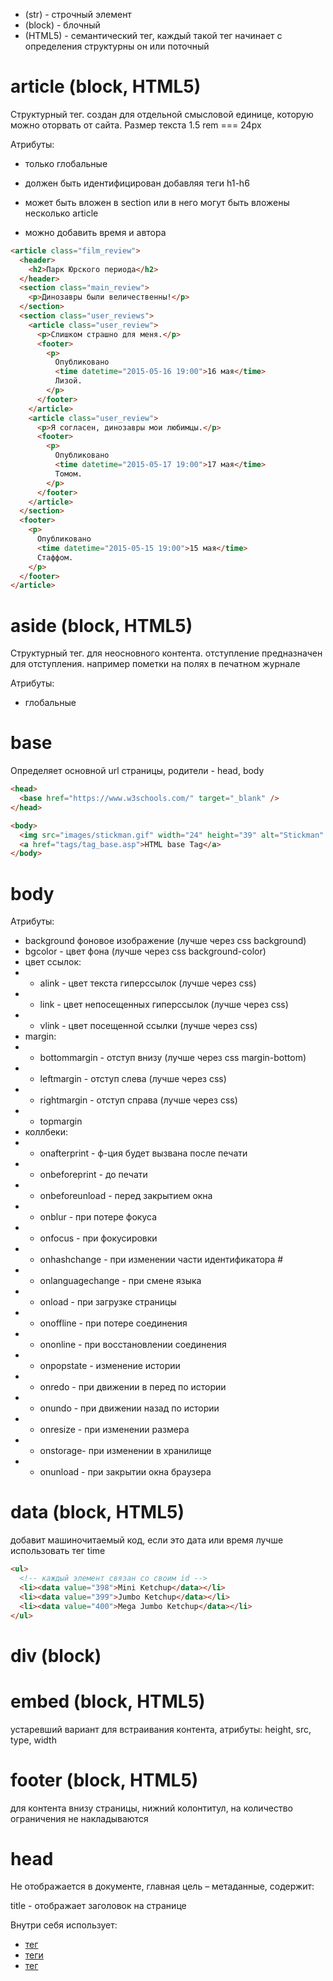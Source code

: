 - (str) - строчный элемент
- (block) - блочный
- (HTML5) - семантический тег, каждый такой тег начинает с определения структурны он или поточный

<!-- article ----------------------------------------------------------------------------------------------------------------------->

# article (block, HTML5)

Структурный тег. создан для отдельной смысловой единице, которую можно оторвать от сайта. Размер текста 1.5 rem === 24px

Атрибуты:

- только глобальные

- должен быть идентифицирован добавляя теги h1-h6
- может быть вложен в section или в него могут быть вложены несколько article
- можно добавить время и автора

```html
<article class="film_review">
  <header>
    <h2>Парк Юрского периода</h2>
  </header>
  <section class="main_review">
    <p>Динозавры были величественны!</p>
  </section>
  <section class="user_reviews">
    <article class="user_review">
      <p>Слишком страшно для меня.</p>
      <footer>
        <p>
          Опубликовано
          <time datetime="2015-05-16 19:00">16 мая</time>
          Лизой.
        </p>
      </footer>
    </article>
    <article class="user_review">
      <p>Я согласен, динозавры мои любимцы.</p>
      <footer>
        <p>
          Опубликовано
          <time datetime="2015-05-17 19:00">17 мая</time>
          Томом.
        </p>
      </footer>
    </article>
  </section>
  <footer>
    <p>
      Опубликовано
      <time datetime="2015-05-15 19:00">15 мая</time>
      Стаффом.
    </p>
  </footer>
</article>
```

<!-- aside ----------------------------------------------------------------------------------------------------------------------->

# aside (block, HTML5)

Структурный тег. для неосновного контента. отступление предназначен для отступления. например пометки на полях в печатном
журнале

Атрибуты:

- глобальные

<!-- base ----------------------------------------------------------------------------------------------------------------------->

# base

Определяет основной url страницы, родители - head, body

```html
<head>
  <base href="https://www.w3schools.com/" target="_blank" />
</head>

<body>
  <img src="images/stickman.gif" width="24" height="39" alt="Stickman" />
  <a href="tags/tag_base.asp">HTML base Tag</a>
</body>
```

<!-- body --------------------------------------------------------------------------------------------------------------->

# body

Атрибуты:

- background фоновое изображение (лучше через css background)
- bgcolor - цвет фона (лучше через css background-color)
- цвет ссылок:
- - alink - цвет текста гиперссылок (лучше через css)
- - link - цвет непосещенных гиперссылок (лучше через css)
- - vlink - цвет посещенной ссылки (лучше через css)
- margin:
- - bottommargin - отступ внизу (лучше через css margin-bottom)
- - leftmargin - отступ слева (лучше через css)
- - rightmargin - отступ справа (лучше через css)
- - topmargin
- коллбеки:
- - onafterprint - ф-ция будет вызвана после печати
- - onbeforeprint - до печати
- - onbeforeunload - перед закрытием окна
- - onblur - при потере фокуса
- - onfocus - при фокусировки
- - onhashchange - при изменении части идентификатора #
- - onlanguagechange - при смене языка
- - onload - при загрузке страницы
- - onoffline - при потере соединения
- - ononline - при восстановлении соединения
- - onpopstate - изменение истории
- - onredo - при движении в перед по истории
- - onundo - при движении назад по истории
- - onresize - при изменении размера
- - onstorage- при изменении в хранилище
- - onunload - при закрытии окна браузера

<!-- data ----------------------------------------------------------------------------------------------------------------->

# data (block, HTML5)

добавит машиночитаемый код, если это дата или время лучше использовать тег time

```html
<ul>
  <!-- каждый элемент связан со своим id -->
  <li><data value="398">Mini Ketchup</data></li>
  <li><data value="399">Jumbo Ketchup</data></li>
  <li><data value="400">Mega Jumbo Ketchup</data></li>
</ul>
```

<!-- div ----------------------------------------------------------------------------------------------------------------->

# div (block)

<!-- embed ---------------------------------------------------------------------------------------------------------------------->

# embed (block, HTML5)

устаревший вариант для встраивания контента, атрибуты: height, src, type, width

<!-- footer----------------------------------------------------------------------------------------------------------->

# footer (block, HTML5)

для контента внизу страницы, нижний колонтитул, на количество ограничения не накладываются

<!-- head ---------------------------------------------------------------------------------------------------------------------->

# head

Не отображается в документе, главная цель – метаданные, содержит:

title - отображает заголовок на странице

Внутри себя использует:

- [тег <link />](#link)
- [теги <meta />](#meta)
- [тег <script />](#script)

Создается автоматически, содержит:

- заголовок (title) страницы
- ссылки на файлы CSS (если вы хотите применить к вашему HTML стили CSS)
- ссылки на иконки
- другие метаданные (данные о HTML: автор и важные ключевые слова, описывающие документ.)

<!-- header ---------------------------------------------------------------------------------------------------------------------->

# header (block, HTML5)

Потоковый тег. Если это дочерний элемент body, то это заголовок всей страницы, также может быть заголовком section или article. Должен содержать h1-h6

```html
<article>
  <header>
    <h2>Планета Земля</h2>
    <p>Опубликовано в среду, 4 октября 2017, Джейн Смит</p>
  </header>
  <p>
    Мы живём на сине-зелёной планете, на которой до сих пор так много
    неизведанного.
  </p>
  <p>
    <a href="https://janesmith.com/the-planet-earth/">Продолжить чтение...</a>
  </p>
</article>
```

<!--  hgroup ---------------------------------------------------------------------------------------------------------------->

# hgroup (block, HTML5)

Группирует h1-h6 в один заголовок или группирует несколько тегов p

```html
<hgroup>
  <h1>Frankenstein</h1>
  <p>Or: The Modern Prometheus</p>
</hgroup>
<p>...</p>
```

<!-- hr ------------------------------------------------------------------------------------------------------------------>

# hr (block)

горизонтальная черта. Устаревшие атрибуты: align, color, noshade, size, width

<!-- html ---------------------------------------------------------------------------------------------------------------------->

# html

Корневой элемент для все страницы. В нем должен быть head и body

Атрибуты:

- manifest - uri манифеста
- xmlns

```html
<html lang="en"></html>
<html lang="ru"></html>
```

выделяет символы

<!-- link ----------------------------------------------------------------------------------------------------------------------->

# link

Показывает отношение сайта и внешних ссылок

Атрибуты:

- as - требуется только rel="preload" или rel="prefetch" позволяет установить приоритет
- crossorigin: anonymous, use-credentials
- href - url ресурса
- hreflang - язык
- importance: auto, high, low используется только rel="preload" или rel="prefetch"
- media - запрос для ресурса используется для внешних стилей
- referrerpolicy - no-referrer, no-referrer-when-downgrade, origin, origin-when-cross-origin, unsafe-url
- rel - определяет отношение ресурса и внешней ссылки
- sizes - только для иконок, только при rel=icon
- title - MIME тип

```html
<!-- основные виды применения: -->
<!-- добавление иконки -->
<link
  rel="shortcut icon"
  href="favicon.ico"
  type="image/x-icon"
  size="100x100"
/>
<!-- Подключение стилей, которая позволяет подгружать условно media="screen and (max-width: 600px)" то есть для пк и mw=600-->
<!-- также допускается внутри Body -->
<link
  rel="stylesheet"
  href="my-css-file.css"
  media="screen and (max-width: 600px)"
  title="style fro 600px"
/>
<!-- Подключение шрифтов -->
<link
  rel="preload"
  href="myFont.woff2"
  as="font"
  type="font/woff2"
  crossorigin="anonymous"
/>
```

```html
<!-- добавление иконки для разных устройств -->
<!-- size определяет размер иконки -->
<link
  rel="apple-touch-icon-precomposed"
  sizes="144x144"
  href="https://developer.mozilla.org/static/img/favicon144.png"
/>
<!-- Для iPhone с Retina-экраном высокого разрешения: -->
<link
  rel="apple-touch-icon-precomposed"
  sizes="114x114"
  href="https://developer.mozilla.org/static/img/favicon114.png"
/>
<!-- Для iPad первого и второго поколения: -->
<link
  rel="apple-touch-icon-precomposed"
  sizes="72x72"
  href="https://developer.mozilla.org/static/img/favicon72.png"
/>
<!-- Для iPhone, iPod Touch без Retina и устройств с Android 2.1+: -->
<link
  rel="apple-touch-icon-precomposed"
  href="https://developer.mozilla.org/static/img/favicon57.png"
/>
<!-- Для других случаев - обычный favicon -->
<link
  rel="shortcut icon"
  href="https://developer.mozilla.org/static/img/favicon32.png"
/>
```

## Отследить загрузку стилей

```html
<script>
  var myStylesheet = document.querySelector("#my-stylesheet");

  myStylesheet.onload = function () {
    // Do something interesting; the sheet has been loaded
  };

  myStylesheet.onerror = function () {
    console.log("An error occurred loading the stylesheet!");
  };
</script>

<link rel="stylesheet" href="mystylesheet.css" id="my-stylesheet" />
```

## ref=preload

Позволяет подгрузить ресурс заранее

```html
<head>
  <meta charset="utf-8" />
  <title>JS and CSS preload example</title>

  <link rel="preload" href="style.css" as="style" />
  <link rel="preload" href="main.js" as="script" />

  <link rel="stylesheet" href="style.css" />
</head>

<body>
  <h1>bouncing balls</h1>
  <canvas></canvas>

  <script src="main.js" defer></script>
</body>
```

Предварительно могут быть загружены: fetch, font, image, script, style, track

<!-- main ----------------------------------------------------------------------------------------------------------------------->

# main (block, HTML5)

Потоковый тег.

- один на всю страницу,
- должен быть внутри body, при добавлении id позволяет упростить навигацию для устройств со спец возможностями.
- Не должен быть вложен в другие

<!-- meta ----------------------------------------------------------------------------------------------------------------------->

# meta

Синтаксис - атрибуты name и content
Существую og метаданные open graph для facebook, так же есть у твиттера

Атрибуты:

- charset
- content - определяет значение для атрибутов http-equiv или name
- http-equiv значения значения для content:
- - "content-language" - язык страницы
- - "Content-Security-Policy" -
- - "content-type" - MIME type документа
- - "default-style" - content атрибут должен содержать заголовок link элемента который href
- - "refresh" - Количество секунд перезагрузки таблицы или время через запятую и ресурс перенаправления
- - "set-cookie"

- name - не следует указывать, если установлены itemprop, http-equiv или charset
- - application-name
- - referrer
- - creator
- - googlebot
- - publisher
- - robots
- - scheme

## meta. кодировка страницы

```html
<meta charset="utf-8" />
```

## meta. Базовые теги

```html
<!-- лучше в теге html использовать lang -->
<meta http-equiv="Cache-Control" content="no-cache" />
<meta http-equiv="content-language" content="no-cache" />
<meta http-equiv="Content-Security-Policy" />
<meta http-equiv="content-type" content="mime-type" />
<meta http-equiv="Expires" content="0" />
<meta http-equiv="Pragma" content="no-cache" />
<meta http-equiv="set-cookie" content="определяет куки для страницы" />
<meta http-equiv="refresh" content="3;url=https://www.mozilla.org" />
```

```html
<!-- Автор -->
<meta name="author" content="name, email@hotmail.com" />
<meta name="abstract" content="" />
<meta name="Classification" content="Business" />
<meta name="category" content="" />
<meta name="copyright" content="company name" />
<meta name="copyright" content="" />
<meta name="coverage" content="Worldwide" />
<!--  используется на страницах поисковой выдачи. в поисковом запросе будет находится в описании под ссылкой -->
<meta name="description" content="150 words" />
<meta name="designer" content="" />
<meta name="distribution" content="Global" />
<meta name="directory" content="submission" />
<meta name="identifier-URL" content="http://www.websiteaddress.com" />
<meta name="keywords" content="your, tags" />
<meta name="language" content="ES" />
<meta name="owner" content="" />
<meta name="rating" content="General" />
<meta name="robots" content="index,follow" />
<meta name="revised" content="Sunday, July 18th, 2010, 5:15 pm" />
<meta name="revisit-after" content="7 days" />
<meta name="reply-to" content="email@hotmail.com" />
<meta name="subject" content="your website's subject" />
<meta name="summary" content="" />
<meta name="topic" content="" />
<meta name="url" content="http://www.websiteaddrress.com" />
```

## meta. OpenGraph мета теги

используется для отображения ссылки на fb

```html
<meta name="og:title" content="The Rock" />
<meta name="og:type" content="movie" />
<meta name="og:url" content="http://www.imdb.com/title/tt0117500/" />
<meta name="og:image" content="http://ia.media-imdb.com/rock.jpg" />
<meta name="og:site_name" content="IMDb" />
<meta
  name="og:description"
  content="A group of U.S. Marines, under command of..."
/>
<meta name="fb:page_id" content="43929265776" />
<meta name="og:email" content="me@example.com" />
<meta name="og:phone_number" content="650-123-4567" />
<meta name="og:fax_number" content="+1-415-123-4567" />
<meta name="og:latitude" content="37.416343" />
<meta name="og:longitude" content="-122.153013" />
<meta name="og:street-address" content="1601 S California Ave" />
<meta name="og:locality" content="Palo Alto" />
<meta name="og:region" content="CA" />
<meta name="og:postal-code" content="94304" />
<meta name="og:country-name" content="USA" />
<meta property="og:type" content="game.achievement" />
<meta property="og:points" content="POINTS_FOR_ACHIEVEMENT" />
<meta property="og:video" content="http://example.com/awesome.swf" />
<meta property="og:video:height" content="640" />
<meta property="og:video:width" content="385" />
<meta property="og:video:type" content="application/x-shockwave-flash" />
<meta property="og:video" content="http://example.com/html5.mp4" />
<meta property="og:video:type" content="video/mp4" />
<meta property="og:video" content="http://example.com/fallback.vid" />
<meta property="og:video:type" content="text/html" />
<meta property="og:audio" content="http://example.com/amazing.mp3" />
<meta property="og:audio:title" content="Amazing Song" />
<meta property="og:audio:artist" content="Amazing Band" />
<meta property="og:audio:album" content="Amazing Album" />
<meta property="og:audio:type" content="application/mp3" />
```

Create Custom Meta Tags

```html
<meta name="google-analytics" content="1-AHFKALJ" />
<meta name="disqus" content="abcdefg" />
<meta name="uservoice" content="asdfasdf" />
<meta name="mixpanel" content="asdfasdf" />
```

Company/Service Meta Tags Apple Meta Tags

```html
<meta name="apple-mobile-web-app-capable" content="yes" />
<meta content="yes" name="apple-touch-fullscreen" />
<meta name="apple-mobile-web-app-status-bar-style" content="black" />
<meta name="format-detection" content="telephone=no" />
<meta
  name="viewport"
  content="width = 320, initial-scale = 2.3, user-scalable = no"
/>
```

## Internet Explorer Meta Tags

```html
<meta
  http-equiv="Page-Enter"
  content="RevealTrans(Duration=2.0,Transition=2)"
/>
<meta
  http-equiv="Page-Exit"
  content="RevealTrans(Duration=3.0,Transition=12)"
/>
<meta name="mssmarttagspreventparsing" content="true" />
<meta http-equiv="X-UA-Compatible" content="chrome=1" />
<meta name="msapplication-starturl" content="http://blog.reybango.com/about/" />
<meta name="msapplication-window" content="width=800;height=600" />
<meta name="msapplication-navbutton-color" content="red" />
<meta name="application-name" content="Rey Bango Front-end Developer" />
<meta name="msapplication-tooltip" content="Launch Rey Bango's Blog" />
<meta
  name="msapplication-task"
  content="name=About;action-uri=/about/;icon-uri=/images/about.ico"
/>
<meta
  name="msapplication-task"
  content="name=The Big List;action-uri=/the-big-list-of-javascript-css-and-html-development-tools-libraries-projects-and-books/;icon-uri=/images/list_links.ico"
/>
<meta
  name="msapplication-task"
  content="name=jQuery Posts;action-uri=/category/jquery/;icon-uri=/images/jquery.ico"
/>
<meta
  name="msapplication-task"
  content="name=Start Developing;action-uri=/category/javascript/;icon-uri=/images/script.ico"
/>
<!-- иконка -->
<link rel="shortcut icon" href="/images/favicon.ico" />
<!-- Для iPad 3 с Retina-экраном высокого разрешения: -->
<link
  rel="apple-touch-icon-precomposed"
  sizes="144x144"
  href="https://developer.mozilla.org/static/img/favicon144.png"
/>
<!-- Для iPhone с Retina-экраном высокого разрешения: -->
<link
  rel="apple-touch-icon-precomposed"
  sizes="114x114"
  href="https://developer.mozilla.org/static/img/favicon114.png"
/>
<!-- Для iPad первого и второго поколения: -->
<link
  rel="apple-touch-icon-precomposed"
  sizes="72x72"
  href="https://developer.mozilla.org/static/img/favicon72.png"
/>
<!-- Для iPhone, iPod Touch без Retina и устройств с Android 2.1+: -->
<link
  rel="apple-touch-icon-precomposed"
  href="https://developer.mozilla.org/static/img/favicon57.png"
/>
<!-- Для других случаев - обычный favicon -->
<link
  rel="shortcut icon"
  href="https://developer.mozilla.org/static/img/favicon32.png"
/>
```

TweetMeme Meta Tags

```html
<meta name="blogcatalog" />
```

Rails Meta Tags

```html
<meta name="csrf-param" content="authenticity_token" />
<meta
  name="csrf-token"
  content="/bZVwvomkAnwAI1Qd37lFeewvpOIiackk9121fFwWwc="
/>
```

Apple Tags

```html
<meta name="apple-mobile-web-app-capable" content="yes" />
<meta name="apple-mobile-web-app-status-bar-style" content="black" />
<meta name="format-detection" content="telephone=no" />
<meta
  name="viewport"
  content="width = 320, initial-scale = 2.3, user-scalable = no"
/>
<meta name="viewport" content="width = device-width" />
<meta name="viewport" content="initial-scale = 1.0" />
<meta name="viewport" content="initial-scale = 2.3, user-scalable = no" />
<link rel="apple-touch-icon" href="touch-icon-iphone.png" />
<link rel="apple-touch-icon" sizes="72x72" href="touch-icon-ipad.png" />
<link rel="apple-touch-icon" sizes="114x114" href="touch-icon-iphone4.png" />
<link rel="apple-touch-startup-image" href="/startup.png" />

<link rel="apple-touch-icon" type="image/png" href="/apple-touch-icon.png" />
```

// HTML Link Tags

```html
<link
  rel="alternate"
  type="application/rss+xml"
  title="RSS"
  href="http://feeds.feedburner.com/martini"
/>
<link rel="shortcut icon" type="image/ico" href="/favicon.ico" />
<link rel="fluid-icon" type="image/png" href="/fluid-icon.png" />
<link rel="me" type="text/html" href="http://google.com/profiles/thenextweb" />
<link rel="shortlink" href="http://blog.unto.net/?p=353" />
<link rel="archives" title="May 2003" href="http://blog.unto.net/2003/05/" />
<link rel="index" title="DeWitt Clinton" href="http://blog.unto.net/" />
<link
  rel="start"
  title="Pattern Recognition 1"
  href="http://blog.unto.net/photos/pattern_recognition_1_about/"
/>
<link
  rel="prev"
  title="OpenSearch and OpenID?  A sure way to get my attention."
  href="http://blog.unto.net/opensearch/opensearch-and-openid-a-sure-way-to-get-my-attention/"
/>
<link rel="next" title="Not blog" href="http://blog.unto.net/meta/not-blog/" />
<link
  rel="search"
  href="/search.xml"
  type="application/opensearchdescription+xml"
  title="Viatropos"
/>
<link
  rel="self"
  type="application/atom+xml"
  href="http://www.syfyportal.com/atomFeed.php?page=3"
/>
<link rel="first" href="http://www.syfyportal.com/atomFeed.php" />
<link rel="next" href="http://www.syfyportal.com/atomFeed.php?page=4" />
<link rel="previous" href="http://www.syfyportal.com/atomFeed.php?page=2" />
<link rel="last" href="http://www.syfyportal.com/atomFeed.php?page=147" />
<link rel="shortlink" href="http://smallbiztrends.com/?p=43625" />
<link
  rel="canonical"
  href="http://smallbiztrends.com/2010/06/9-things-to-do-before-entering-social-media.html"
/>
<link
  rel="EditURI"
  type="application/rsd+xml"
  title="RSD"
  href="http://smallbiztrends.com/xmlrpc.php?rsd"
/>
<link rel="pingback" href="http://smallbiztrends.com/xmlrpc.php" />
<!-- для стилей -->
<link
  media="only screen and (max-device-width: 480px)"
  href="http://wordpress.org/style/iphone.css"
  type="text/css"
  rel="stylesheet"
/>
```

<!-- nav ---------------------------------------------------------------------------------------------------------------------->

# nav (block, HTML5)

Структурный тег. для навигации по сайту. используется для навигационных ссылок. Док может содержать несколько nav

```html
<nav class="menu">
  <ul>
    <li><a href="#">Главная</a></li>
    <li><a href="#">О нас</a></li>
    <li><a href="#">Контакты</a></li>
  </ul>
</nav>
```

<!-- noscript ------------------------------------------------------------------------------------------------------------------->

# noscript

дочерние элементы этого тега будут отображаться есть нет поддержки js

- находится в head

<!-- script ------------------------------------------------------------------------------------------------------------------->

# script

Атрибуты:

- async - асинхронно загрузить скрипт, без src не сработает (async=false по умолчанию), если скрипт вставлен через document.createElement, будет вставлен асинхронно
- crossorigin
- defer - скрипт обрабатывается после загрузки документа, до события DOMContentLoaded, такие скрипты буду предотвращать это событие
- integrity - для безопасности, содержит метаданные
- nomodule - отключает возможность использования ES-6 модулей, можно использовать для старых браузеров

```html
<script type="module" src="main.mjs"></script>
<script nomodule src="fallback.js"></script>
```

- nonce - криптографический одноразовый номер
- src - url
- text - текстовое содержание
- type - по умолчанию js:
- - module - скрипт является модулем
- - importmap - скрипт является алиасом импортов

<!-- section ------------------------------------------------------------------------------------------------------------------->

# section (HTML5)

Структурный тег. Может включать в себя несколько article или наоборот

- у каждого section должен быть h1-h6

Примеры улучшения семантики:

```html
<!-- div -->
<div>
  <h1>Заголовок</h1>
  <p>Много замечательного контента</p>
</div>

<!-- div -->
<section>
  <h1>Заголовок</h1>
  <p>Много замечательного контента</p>
</section>

<div>
  <h2>Заголовок</h2>
  <img src="bird.jpg" alt="птица" />
</div>

<section>
  <h2>Заголовок</h2>
  <img src="bird.jpg" alt="птица" />
</section>
```

<!-- style ------------------------------------------------------------------------------------------------------------------->

# style

Атрибуты:

- type - mime
- media - для какого типа
- scoped - если указан, то стиль применится только внутри родительского элемента
- title
- disabled

```html
<article>
  <div>
    Атрибут scoped позволяет включить элементы стиля в середине документа.
    Внутренние правила применяются только внутри родительского элемента.
  </div>
  <p>
    Этот текст должен быть чёрным. Если он красный, ваш браузер не поддерживает
    атрибут scoped.
  </p>
  <section>
    <style scoped>
      p {
        color: red;
      }
    </style>
    <p>Этот должен быть красным.</p>
  </section>
</article>
```

<!-- title ------------------------------------------------------------------------------------------------------------------->

# title

используется в head,

- является обязательным
- является для заголовками при добавление в избранное
- отображается в поисковых системах

```html
<!DOCTYPE html>
<html>
  <head>
    <title>HTML Elements Reference</title>
  </head>
  <body>
    <h1>This is a heading</h1>
    <p>This is a paragraph.</p>
  </body>
</html>
```
